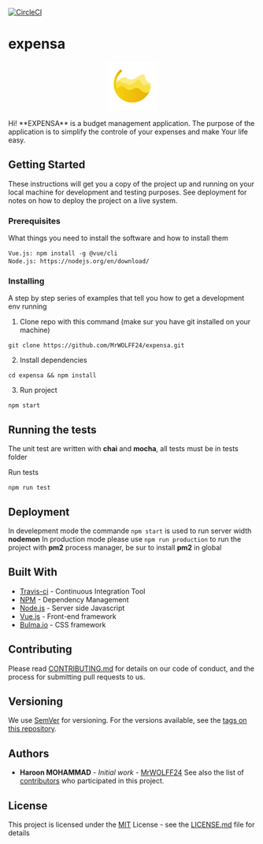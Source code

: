 [![CircleCI](https://circleci.com/gh/MrWOLFF24/expensa.svg?style=svg)](https://circleci.com/gh/MrWOLFF24/expensa)
# expensa

<p align="center">
  <img src="./public/assets/images/favicon.ico" width="100" height="100">
</p>
Hi! **EXPENSA** is a budget management application. The purpose of the application is to simplify the controle of your expenses and make Your life easy.

## Getting Started
These instructions will get you a copy of the project up and running on your local machine for development and testing purposes. See deployment for notes on how to deploy the project on a live system.

### Prerequisites
What things you need to install the software and how to install them
```
Vue.js: npm install -g @vue/cli
Node.js: https://nodejs.org/en/download/
```

### Installing
A step by step series of examples that tell you how to get a development env running

1. Clone repo with this command (make sur you have git installed on your machine)
```
git clone https://github.com/MrWOLFF24/expensa.git
```
2. Install dependencies
```
cd expensa && npm install
```
3. Run project
```
npm start
```

## Running the tests
The unit test are written with **chai** and **mocha**, all tests must be in tests folder

Run tests
```
npm run test
```

## Deployment
In develepment mode the commande ``` npm start ``` is used to run server width **nodemon**
In production mode please use ``` npm run production ``` to run the project with **pm2** process manager, be sur to install **pm2** in global

## Built With
- [Travis-ci](https://travis-ci.com/) - Continuous Integration Tool
- [NPM](https://www.npmjs.com/) - Dependency Management
- [Node.js](https://nodejs.org/en/) - Server side Javascript
- [Vue.js](https://cli.vuejs.org) - Front-end framework
- [Bulma.io](https://bulma.io/) - CSS framework

## Contributing
Please read [CONTRIBUTING.md](https://gist.github.com/PurpleBooth/b24679402957c63ec426) for details on our code of conduct, and the process for submitting pull requests to us.

## Versioning
We use [SemVer](http://semver.org/) for versioning. For the versions available, see the [tags on this repository](https://github.com/MrWOLFF24/expensa/tags).

## Authors
- **Haroon MOHAMMAD** - _Initial work_ - [MrWOLFF24](https://github.com/MrWOLFF24)
See also the list of [contributors](https://github.com/MrWOLFF24/expensa/contributors) who participated in this project.

## License
This project is licensed under the [MIT](https://opensource.org/licenses/mit-license.php) License - see the [LICENSE.md](LICENSE.md) file for details
